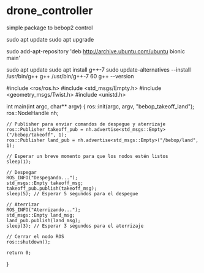 # drone_controller
simple package to bebop2 control 



sudo apt update
sudo apt upgrade

sudo add-apt-repository 'deb http://archive.ubuntu.com/ubuntu bionic main'

sudo apt update
sudo apt install g++-7
sudo update-alternatives --install /usr/bin/g++ g++ /usr/bin/g++-7 60
g++ --version



#include <ros/ros.h>
#include <std_msgs/Empty.h>
#include <geometry_msgs/Twist.h>
#include <unistd.h>

int main(int argc, char** argv) {
    ros::init(argc, argv, "bebop_takeoff_land");
    ros::NodeHandle nh;

    // Publisher para enviar comandos de despegue y aterrizaje
    ros::Publisher takeoff_pub = nh.advertise<std_msgs::Empty>("/bebop/takeoff", 1);
    ros::Publisher land_pub = nh.advertise<std_msgs::Empty>("/bebop/land", 1);

    // Esperar un breve momento para que los nodos estén listos
    sleep(1);

    // Despegar
    ROS_INFO("Despegando...");
    std_msgs::Empty takeoff_msg;
    takeoff_pub.publish(takeoff_msg);
    sleep(5); // Esperar 5 segundos para el despegue

    // Aterrizar
    ROS_INFO("Aterrizando...");
    std_msgs::Empty land_msg;
    land_pub.publish(land_msg);
    sleep(3); // Esperar 3 segundos para el aterrizaje

    // Cerrar el nodo ROS
    ros::shutdown();

    return 0;
}
